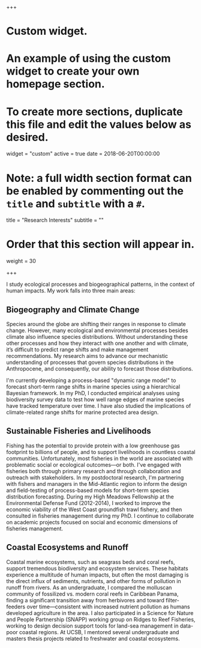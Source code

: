 +++
# Custom widget.
# An example of using the custom widget to create your own homepage section.
# To create more sections, duplicate this file and edit the values below as desired.
widget = "custom"
active = true
date = 2018-06-20T00:00:00

# Note: a full width section format can be enabled by commenting out the `title` and `subtitle` with a `#`.
title = "Research Interests"
subtitle = ""

# Order that this section will appear in.
weight = 30

+++

I study ecological processes and biogeographical patterns, in the context of human impacts. My work falls into three main areas:

## Biogeography and Climate Change 

Species around the globe are shifting their ranges in response to climate change. However, many ecological and environmental processes besides climate also influence species distributions. Without understanding these other processes and how they interact with one another and with climate, it’s difficult to predict range shifts and make management recommendations. My research aims to advance our mechanistic understanding of processes that govern species distributions in the Anthropocene, and consequently, our ability to forecast those distributions. 

I'm currently developing a process-based "dynamic range model" to forecast short-term range shifts in marine species using a hierarchical Bayesian framework. In my PhD, I conducted empirical analyses using biodiversity survey data to test how well range edges of marine species have tracked temperature over time. I have also studied the implications of climate-related range shifts for marine protected area design. 

## Sustainable Fisheries and Livelihoods

Fishing has the potential to provide protein with a low greenhouse gas footprint to billions of people, and to support livelihoods in countless coastal communities. Unfortunately, most fisheries in the world are associated with problematic social or ecological outcomes—or both. I've engaged with fisheries both through primary research and through collaboration and outreach with stakeholders. In my postdoctoral research, I'm partnering with fishers and managers in the Mid-Atlantic region to inform the design and field-testing of process-based models for short-term species distribution forecasting. During my High Meadows Fellowship at the Environmental Defense Fund (2012-2014), I worked to improve the economic viability of the West Coast groundfish trawl fishery, and then consulted in fisheries management during my PhD. I continue to collaborate on academic projects focused on social and economic dimensions of fisheries management. 

## Coastal Ecosystems and Runoff

Coastal marine ecosystems, such as seagrass beds and coral reefs, support tremendous biodiversity and ecosystem services. These habitats experience a multitude of human impacts, but often the most damaging is the direct influx of sediments, nutrients, and other forms of pollution in runoff from rivers. As an undergraduate, I compared the molluscan community of fossilized vs. modern coral reefs in Caribbean Panama, finding a significant transition away from herbivores and toward filter-feeders over time—consistent with increased nutrient pollution as humans developed agriculture in the area. I also participated in a Science for Nature and People Partnership (SNAPP) working group on Ridges to Reef Fisheries, working to design decision support tools for land-sea management in data-poor coastal regions. At UCSB, I mentored several undergraduate and masters thesis projects related to freshwater and coastal ecosystems. 